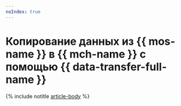 ```yaml
---
noIndex: true
---
```


# Копирование данных из {{ mos-name }} в {{ mch-name }} с помощью {{ data-transfer-full-name }}

{% include notitle [article-body](../../_tutorials/dataplatform/datatransfer/opensearch-to-clickhouse.md) %}
